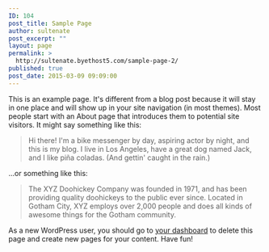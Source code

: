 ```yaml
---
ID: 104
post_title: Sample Page
author: sultenate
post_excerpt: ""
layout: page
permalink: >
  http://sultenate.byethost5.com/sample-page-2/
published: true
post_date: 2015-03-09 09:09:00
---
```

This is an example page. It's different from a blog post because it will stay in one place and will show up in your site navigation (in most themes). Most people start with an About page that introduces them to potential site visitors. It might say something like this:
<blockquote>Hi there! I'm a bike messenger by day, aspiring actor by night, and this is my blog. I live in Los Angeles, have a great dog named Jack, and I like piña coladas. (And gettin' caught in the rain.)</blockquote>
...or something like this:
<blockquote>The XYZ Doohickey Company was founded in 1971, and has been providing quality doohickeys to the public ever since. Located in Gotham City, XYZ employs over 2,000 people and does all kinds of awesome things for the Gotham community.</blockquote>
As a new WordPress user, you should go to <a href="http://demo.themegrill.com/spacious/wp-admin/">your dashboard</a> to delete this page and create new pages for your content. Have fun!